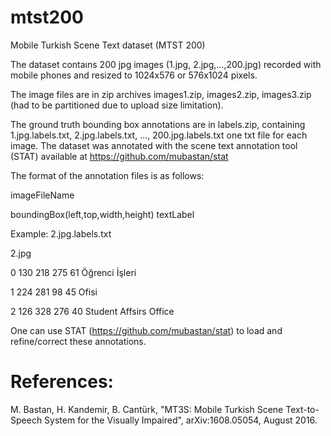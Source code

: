 # mtst200
Mobile Turkish Scene Text dataset (MTST 200)

The dataset contaıns 200 jpg images (1.jpg, 2.jpg,...,200.jpg) recorded with mobile phones and resized to 1024x576 or 576x1024 pixels.

The image files are in zip archives images1.zip, images2.zip, images3.zip (had to be partitioned due to upload size limitation).

The ground truth bounding box annotations are in labels.zip, containing 1.jpg.labels.txt, 2.jpg.labels.txt, ..., 200.jpg.labels.txt  one txt file for each image. The dataset was annotated with the scene text annotation tool (STAT) available at https://github.com/mubastan/stat

The format of the annotation files is as follows:

imageFileName

boundingBox(left,top,width,height) textLabel

Example: 2.jpg.labels.txt

2.jpg

0 130 218 275 61 Öğrenci İşleri

1 224 281 98 45 Ofisi

2 126 328 276 40 Student Affsirs Office

One can use STAT (https://github.com/mubastan/stat) to load and refine/correct these annotations.

# References:

M. Bastan, H. Kandemir, B. Cantürk, "MT3S: Mobile Turkish Scene Text-to-Speech System for the Visually Impaired", arXiv:1608.05054, August 2016.

